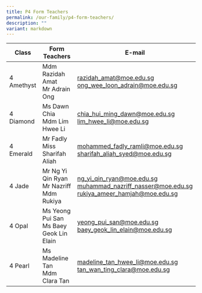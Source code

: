 ```yaml
---
title: P4 Form Teachers
permalink: /our-family/p4-form-teachers/
description: ""
variant: markdown
---
```

| Class | Form Teachers | E-mail |
| -------- | -------- | -------- |
4 Amethyst | Mdm Razidah Amat<br>Mr Adrain Ong | razidah_amat@moe.edu.sg<br>ong_wee_loon_adrain@moe.edu.sg
4 Diamond | Ms Dawn Chia<br>Mdm Lim Hwee Li | chia_hui_ming_dawn@moe.edu.sg<br>lim_hwee_li@moe.edu.sg
4 Emerald | Mr Fadly<br>Miss Sharifah Aliah | mohammed_fadly_ramli@moe.edu.sg<br>sharifah_aliah_syed@moe.edu.sg
4 Jade | Mr Ng Yi Qin Ryan<br>Mr Nazriff<br>Mdm Rukiya | ng_yi_qin_ryan@moe.edu.sg<br>muhammad_nazriff_nasser@moe.edu.sg<br>rukiya_ameer_hamjah@moe.edu.sg
4 Opal | Ms Yeong Pui San<br>Ms Baey Geok Lin Elain | yeong_pui_san@moe.edu.sg<br>baey_geok_lin_elain@moe.edu.sg
4 Pearl | Ms Madeline Tan<br>Mdm Clara Tan | madeline_tan_hwee_li@moe.edu.sg<br>tan_wan_ting_clara@moe.edu.sg